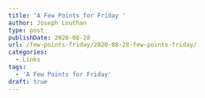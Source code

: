 ```yaml
---
title: 'A Few Points for Friday '
author: Joseph Louthan
type: post
publishDate: 2020-08-28
url: /few-points-friday/2020-08-28-few-points-friday/
categories:
  - Links
tags:
  - 'A Few Points for Friday'
draft: true
---
```

